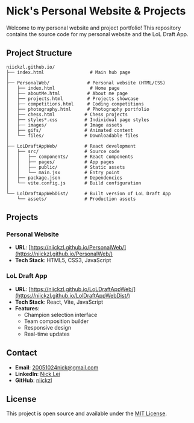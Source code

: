 # Nick's Personal Website & Projects

Welcome to my personal website and project portfolio! This repository contains the source code for my personal website and the LoL Draft App.

## Project Structure

```
niickzl.github.io/
├── index.html                 # Main hub page
│
├── PersonalWeb/              # Personal website (HTML/CSS)
│   ├── index.html             # Home page
│   ├── aboutMe.html          # About me page
│   ├── projects.html         # Projects showcase
│   ├── competitions.html     # Coding competitions
│   ├── photography.html      # Photography portfolio
│   ├── chess.html           # Chess projects
│   ├── styles*.css          # Individual page styles
│   ├── images/              # Image assets
│   ├── gifs/                # Animated content
│   └── files/               # Downloadable files
│
├── LoLDraftAppWeb/          # React development
│   ├── src/                 # Source code
│   │   ├── components/      # React components
│   │   ├── pages/           # App pages
│   │   ├── public/          # Static assets
│   │   └── main.jsx         # Entry point
│   ├── package.json         # Dependencies
│   └── vite.config.js       # Build configuration
│
└── LolDraftAppWebDist/      # Built version of LoL Draft App
    └── assets/              # Production assets
```

## Projects

### Personal Website
- **URL**: [https://niickzl.github.io/PersonalWeb/](https://niickzl.github.io/PersonalWeb/)
- **Tech Stack**: HTML5, CSS3, JavaScript

### LoL Draft App
- **URL**: [https://niickzl.github.io/LoLDraftAppWeb/](https://niickzl.github.io/LolDraftAppWebDist/)
- **Tech Stack**: React, Vite, JavaScript
- **Features**:
  - Champion selection interface
  - Team composition builder
  - Responsive design
  - Real-time updates

## Contact

- **Email**: 20051024nick@gmail.com
- **LinkedIn**: [Nick Lei](https://www.linkedin.com/in/nickl24/)
- **GitHub**: [niickzl](https://github.com/niickzl)

## License

This project is open source and available under the [MIT License](LICENSE).
